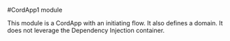 #CordApp1 module

This module is a CordApp with an initiating flow. It also defines a domain.
It does not leverage the Dependency Injection container.